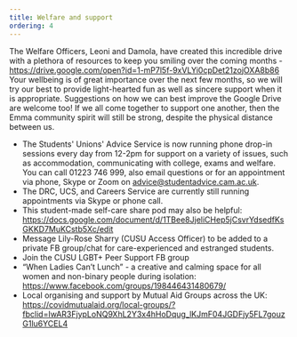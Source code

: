 ```yaml
---
title: Welfare and support
ordering: 4
---
```

The Welfare Officers, Leoni and Damola, have created this incredible drive with a plethora of resources to keep you smiling over the coming months - https://drive.google.com/open?id=1-mP7l5f-9xVLYi0cpDet21zojOXA8b86
Your wellbeing is of great importance over the next few months, so we will try our best to provide light-hearted fun as well as sincere support when it is appropriate. Suggestions on how we can best improve the Google Drive are welcome too! If we all come together to support one another, then the Emma community spirit will still be strong, despite the physical distance between us. 

* The Students' Unions' Advice Service is now running phone drop-in sessions every day from 12-2pm for support on a variety of issues, such as accommodation, communicating with college, exams and welfare. You can call 01223 746 999, also email questions or for an appointment via phone, Skype or Zoom on advice@studentadvice.cam.ac.uk.
* The DRC, UCS, and Careers Service are currently still running appointments via Skype or phone call.
* This student-made self-care share pod may also be helpful: https://docs.google.com/document/d/1TBee8JjeliCHep5jCsvrYdsedfKsGKKD7MuKCstb5Xc/edit
* Message Lily-Rose Sharry (CUSU Access Officer) to be added to a private FB group/chat for care-experienced and estranged students.
* Join the CUSU LGBT+ Peer Support FB group
* “When Ladies Can’t Lunch” - a creative and calming space for all women and non-binary people during isolation: https://www.facebook.com/groups/198446431480679/
* Local organising and support by Mutual Aid Groups across the UK: https://covidmutualaid.org/local-groups/?fbclid=IwAR3FjypLoNQ9XhL2Y3x4hHoDqug_lKJmF04JGDFjy5FL7gouzG1lu6YCEL4
